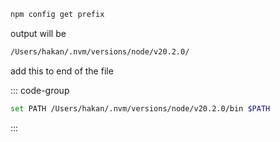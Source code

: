 ```zsh
npm config get prefix
```

output will be

```zsh
/Users/hakan/.nvm/versions/node/v20.2.0/
```

add this to end of the file

::: code-group
```zsh [/Users/hakan/.config/fish/config.fish]
set PATH /Users/hakan/.nvm/versions/node/v20.2.0/bin $PATH
```
:::
